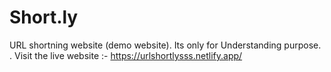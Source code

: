 # Short.ly
URL shortning website (demo website). Its only for Understanding purpose.
.
Visit the live website :- https://urlshortlysss.netlify.app/
